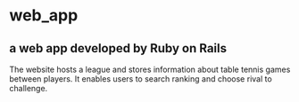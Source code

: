 # web_app
## a web app developed by Ruby on Rails

The website hosts a league and stores information about table tennis games between players.
It enables users to search ranking and choose rival to challenge.
